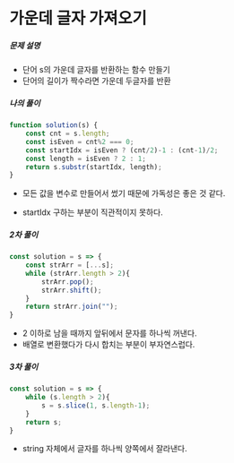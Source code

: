 # 가운데 글자 가져오기

##### 문제 설명

- 단어 s의 가운데 글자를 반환하는 함수 만들기
- 단어의 길이가 짝수라면 가운데 두글자를 반환



##### 나의 풀이

```javascript 
function solution(s) {
    const cnt = s.length;    
    const isEven = cnt%2 === 0;    
    const startIdx = isEven ? (cnt/2)-1 : (cnt-1)/2;
    const length = isEven ? 2 : 1;
    return s.substr(startIdx, length);
}
```

- 모든 값을 변수로 만들어서 썼기 때문에 가독성은 좋은 것 같다. 

- startIdx 구하는 부분이 직관적이지 못하다. 



##### 2차 풀이

```javascript
const solution = s => {
    const strArr = [...s];
    while (strArr.length > 2){
        strArr.pop();
        strArr.shift();
    }
    return strArr.join("");
}
```

- 2 이하로 남을 때까지 앞뒤에서 문자를 하나씩 꺼낸다. 
- 배열로 변환했다가 다시 합치는 부분이 부자연스럽다. 



##### 3차 풀이

```javascript
const solution = s => {
    while (s.length > 2){
        s = s.slice(1, s.length-1);
    }
    return s;
}
```

- string 자체에서 글자를 하나씩 양쪽에서 잘라낸다. 

